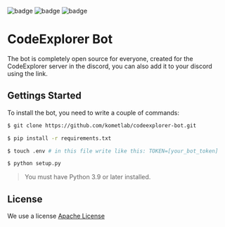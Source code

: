![badge](https://img.shields.io/github/license/kometlab/codeexplorer-bot)
![badge](https://img.shields.io/github/languages/code-size/kometlab/codeexplorer-bot)
![badge](https://img.shields.io/discord/1094340488175292466)
# CodeExplorer Bot
The bot is completely open source for everyone, created for the CodeExplorer server in the discord, you can also add it to your discord using the link.

## Gettings Started
To install the bot, you need to write a couple of commands:
```bash
$ git clone https://github.com/kometlab/codeexplorer-bot.git

$ pip install -r requirements.txt

$ touch .env # in this file write like this: TOKEN=[your_bot_token]

$ python setup.py
```
> You must have Python 3.9 or later installed.

## License
We use a license [Apache License](https://github.com/kometlab/codeexplorer-bot/blob/main/LICENSE)